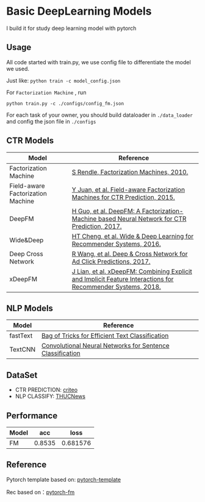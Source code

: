 # Basic DeepLearning Models

I build it for study deep learning model with pytorch

## Usage

All code started with train.py, we use config file to differentiate the model we used.

Just like: `python train -c model_config.json`

For `Factorization Machine` , run 
```
python train.py -c ./configs/config_fm.json
```

For each task of your owner, you should build dataloader in `./data_loader` and config the json file in `./configs` 

## CTR Models

| Model | Reference | 
| ------ | ------ | 
| Factorization Machine | [S Rendle, Factorization Machines, 2010.](https://www.csie.ntu.edu.tw/~b97053/paper/Rendle2010FM.pdf) | 
| Field-aware Factorization Machine | [Y Juan, et al. Field-aware Factorization Machines for CTR Prediction, 2015.](https://www.csie.ntu.edu.tw/~cjlin/papers/ffm.pdf) |
| DeepFM|[H Guo, et al. DeepFM: A Factorization-Machine based Neural Network for CTR Prediction, 2017.](https://arxiv.org/abs/1703.04247)|
| Wide&Deep | [HT Cheng, et al. Wide & Deep Learning for Recommender Systems, 2016.](https://arxiv.org/abs/1606.07792) |
| Deep Cross Network | [R Wang, et al. Deep & Cross Network for Ad Click Predictions, 2017.](https://arxiv.org/abs/1708.05123) |
| xDeepFM | [J Lian, et al. xDeepFM: Combining Explicit and Implicit Feature Interactions for Recommender Systems, 2018.](https://arxiv.org/abs/1803.05170) |


## NLP Models

| Model | Reference | 
| ------ | ------ | 
| fastText | [Bag of Tricks for Efficient Text Classification](https://arxiv.org/abs/1607.01759)|
|TextCNN | [Convolutional Neural Networks for Sentence Classification](https://arxiv.org/abs/1408.5882)

## DataSet

 - CTR PREDICTION: [criteo](http://research.criteo.com/outreach/)
 - NLP CLASSIFY: [THUCNews](http://thuctc.thunlp.org/)

## Performance

| Model | acc | loss |
| ------ | ------ | ------ | 
|FM|0.8535|0.681576|

## Reference 

Pytorch template based on: [pytorch-template](https://github.com/victoresque/pytorch-template.git)

Rec based on：[pytorch-fm](https://github.com/rixwew/pytorch-fm.git)